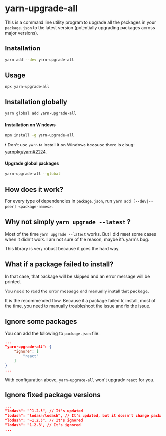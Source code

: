 # yarn-upgrade-all

This is a command line utility program to upgrade all the packages in your `package.json` to the latest version
(potentially upgrading packages across major versions).

## Installation

```sh
yarn add --dev yarn-upgrade-all
```

## Usage

```sh
npx yarn-upgrade-all
```

## Installation globally

```sh
yarn global add yarn-upgrade-all
```

#### Installation on Windows

```sh
npm install -g yarn-upgrade-all
```

:exclamation: Don't use `yarn` to install it on Windows because there is a bug: [yarnpkg/yarn#2224](https://github.com/yarnpkg/yarn/issues/2224).

#### Upgrade global packages

```sh
yarn-upgrade-all --global
```

## How does it work?

For every type of dependencies in `package.json`, run `yarn add [--dev|--peer] <package-names>`.

## Why not simply `yarn upgrade --latest` ?

Most of the time `yarn upgrade --latest` works. But I did meet some cases when it didn't work. I am not sure of the reason, maybe it's yarn's bug.

This library is very robust because it goes the hard way.

## What if a package failed to install?

In that case, that package will be skipped and an error message will be printed.

You need to read the error message and manually install that package.

It is the recommended flow. Because if a package failed to install, most of the time, you need to manually troubleshoot the issue and fix the issue.

## Ignore some packages

You can add the following to `package.json` file:

```json
...
"yarn-upgrade-all": {
    "ignore": [
        "react"
    ]
}
...
```

With configuration above, `yarn-upgrade-all` won't upgrade `react` for you.

## Ignore fixed package versions

```json
...
"lodash": "^1.2.3", // It's updated
"lodash": "lodash/lodash", // It's updated, but it doesn't change package.json
"lodash": "~1.2.3", // It's ignored
"lodash": "1.2.3", // It's ignored
...
```
